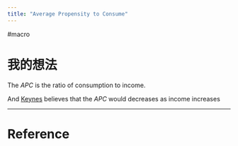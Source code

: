 ```yaml
---
title: "Average Propensity to Consume"
---
```


#macro

# 我的想法

The $APC$ is the ratio of consumption to income.

And [Keynes](Keynes) believes that the $APC$ would decreases as income increases

---



# Reference 

